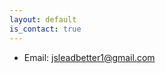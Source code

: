 ```yaml
---
layout: default
is_contact: true
---
```


* Email: [jsleadbetter1@gmail.com](mailto:jsleadbetter1@gmail.com)



<!-- ## Mailing Address

> 221B, Baker Street
>
> London
>
> United Kingdom

---

## Social

1. [Facebook](#)
2. [Twitter](#)
3. [Google+](#) -->

